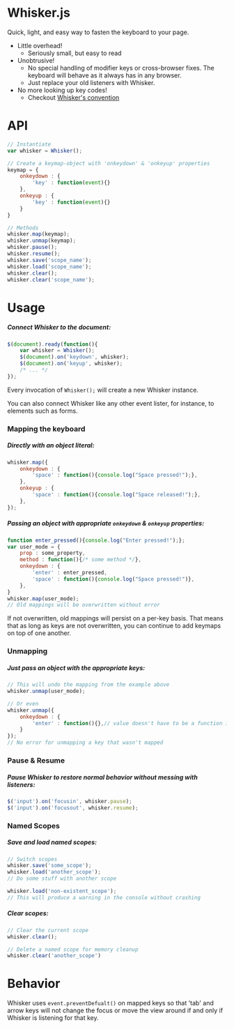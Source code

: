 # Whisker.js
Quick, light, and easy way to fasten the keyboard to your page.
* Little overhead!
	- Seriously small, but easy to read
* Unobtrusive!
	- No special handling of modifier keys or cross-browser fixes.  The keyboard will behave as it always has in any browser.
	- Just replace your old listeners with Whisker.
* No more looking up key codes!
	- Checkout [Whisker's convention](https://github.com/JrFolk/Whisker.js/blob/master/keymap.js)

# API
```javascript
// Instantiate
var whisker = Whisker();

// Create a keymap-object with 'onkeydown' & 'onkeyup' properties
keymap = {
	onkeydown : {
		'key' : function(event){}
	},
	onkeyup : {
		'key' : function(event){}
	}
}

// Methods
whisker.map(keymap);
whisker.unmap(keymap);
whisker.pause();
whisker.resume();
whisker.save('scope_name');
whisker.load('scope_name');
whisker.clear();
whisker.clear('scope_name');
```

# Usage

##### Connect Whisker to the document:
```javascript
$(document).ready(function(){
	var whisker = Whisker();
	$(document).on('keydown', whisker);
	$(document).on('keyup', whisker);
	/* ... */
});
```
Every invocation of `Whisker();` will create a new Whisker instance.

You can also connect Whisker like any other event lister, for instance, to elements such as forms.


### Mapping the keyboard

##### Directly with an object literal:
```Javascript
whisker.map({
	onkeydown : {
		'space' : function(){console.log("Space pressed!");},
	},
	onkeyup : {
		'space' : function(){console.log("Space released!");},
	},
});
```

##### Passing an object with appropriate `onkeydown` & `onkeyup` properties:
```Javascript
function enter_pressed(){console.log("Enter pressed!");};
var user_mode = {
	prop : some_property,
	method : function(){/* some method */},
	onkeydown : {
		'enter' : enter_pressed,
		'space' : function(){console.log("Space pressed!")},
	},
}
whisker.map(user_mode);
// Old mappings will be overwritten without error
```
If not overwritten, old mappings will persist on a per-key basis.  That means that as long as keys are not overwritten, you can continue to add keymaps on top of one another.

### Unmapping

##### Just pass an object with the appropriate keys:
```Javascript
// This will undo the mapping from the example above
whisker.unmap(user_mode);

// Or even
whisker.unmap({
	onkeydown : {
		'enter' : function(){},// value doesn't have to be a function in this case
	}
});
// No error for unmapping a key that wasn't mapped
```

### Pause & Resume

##### Pause Whisker to restore normal behavior without messing with listeners:
```Javascript
$('input').on('focusin', whisker.pause);
$('input').on('focusout', whisker.resume);
```

### Named Scopes

##### Save and load named scopes:
```Javascript
// Switch scopes
whisker.save('some_scope');
whisker.load('another_scope');
// Do some stuff with another scope

whisker.load('non-existent_scope');
// This will produce a warning in the console without crashing
```
##### Clear scopes:
```Javascript
// Clear the current scope
whisker.clear();

// Delete a named scope for memory cleanup
whisker.clear('another_scope')
```

# Behavior
Whisker uses `event.preventDefualt()` on mapped keys so that 'tab' and arrow keys will not change the focus or
move the view around if and only if Whisker is listening for that key.

